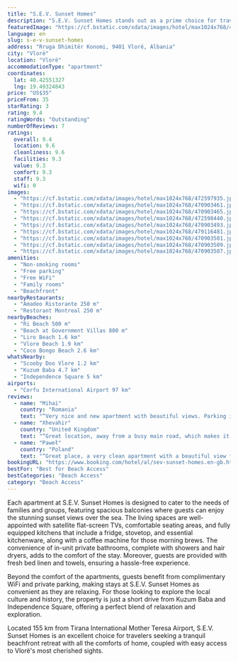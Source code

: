 ```yaml
---
title: "S.E.V. Sunset Homes"
description: "S.E.V. Sunset Homes stands out as a prime choice for travelers seeking comfort and convenience in Vlorë, offering air-conditioned accommodations with breathtaking sea views, just a stone's throw away from Ri Beach."
featuredImage: "https://cf.bstatic.com/xdata/images/hotel/max1024x768/472597935.jpg?k=3a66bfc8a5d9cdc186ccdcf523775c9f173c907aa7c8639a0e78412fb8d9d351&o=&hp=1"
language: en
slug: s-e-v-sunset-homes
address: "Rruga Dhimitër Konomi, 9401 Vlorë, Albania"
city: "Vlorë"
location: "Vlorë"
accommodationType: "apartment"
coordinates:
  lat: 40.42551327
  lng: 19.49324843
price: "US$35"
priceFrom: 35
starRating: 3
rating: 9.4
ratingWords: "Outstanding"
numberOfReviews: 7
ratings:
  overall: 9.4
  location: 9.6
  cleanliness: 9.6
  facilities: 9.3
  value: 9.3
  comfort: 9.3
  staff: 9.3
  wifi: 0
images:
  - "https://cf.bstatic.com/xdata/images/hotel/max1024x768/472597935.jpg?k=3a66bfc8a5d9cdc186ccdcf523775c9f173c907aa7c8639a0e78412fb8d9d351&o=&hp=1"
  - "https://cf.bstatic.com/xdata/images/hotel/max1024x768/470903461.jpg?k=428c5d67a29273036d48b019ffb3bf903467ca689b52134438b96aa231af1cf5&o=&hp=1"
  - "https://cf.bstatic.com/xdata/images/hotel/max1024x768/470903465.jpg?k=183f138dbf14360f49ba0eb6c81a0aba895b40a801b317f4dc8fe4dfa5223531&o=&hp=1"
  - "https://cf.bstatic.com/xdata/images/hotel/max1024x768/472598440.jpg?k=a04046bb36c0cfd8ad9d81c5e6714574c9a40c7ace115a189a82c24152eb0530&o=&hp=1"
  - "https://cf.bstatic.com/xdata/images/hotel/max1024x768/470903493.jpg?k=750a355b5c0f291b8923a930314e4beeb93695758e41a985a93e19700db4de09&o=&hp=1"
  - "https://cf.bstatic.com/xdata/images/hotel/max1024x768/479116481.jpg?k=2cb6488629cdf1055a4826e7efaa2d749eb7935f801bf81e1f4e5e32eca0d86b&o=&hp=1"
  - "https://cf.bstatic.com/xdata/images/hotel/max1024x768/470903501.jpg?k=aaa0e9c348665e029967c3087ade48a691a00f9cfa255bd261e32a7c4a8becec&o=&hp=1"
  - "https://cf.bstatic.com/xdata/images/hotel/max1024x768/470903509.jpg?k=c5ae73d2ef6dbc40f258199555caf6af2af92eda3116a85f599aa30a7d6ec9d6&o=&hp=1"
  - "https://cf.bstatic.com/xdata/images/hotel/max1024x768/470903507.jpg?k=bab72024033043df7b78a8a6f13598e34e9aa56bf0779af5399e9e6d17b60cd5&o=&hp=1"
amenities:
  - "Non-smoking rooms"
  - "Free parking"
  - "Free WiFi"
  - "Family rooms"
  - "Beachfront"
nearbyRestaurants:
  - "Amadeo Ristorante 250 m"
  - "Restorant Montreal 250 m"
nearbyBeaches:
  - "Ri Beach 500 m"
  - "Beach at Government Villas 800 m"
  - "Liro Beach 1.6 km"
  - "Vlore Beach 1.9 km"
  - "Coco Bongo Beach 2.6 km"
whatsNearby:
  - "Scooby Doo Vlore 1.2 km"
  - "Kuzum Baba 4.7 km"
  - "Independence Square 5 km"
airports:
  - "Corfu International Airport 97 km"
reviews:
  - name: "Mihai"
    country: "Romania"
    text: "“Very nice and new apartment with beautiful views. Parking in a garage and easy access. Great communication.”"
  - name: "Xhevahir"
    country: "United Kingdom"
    text: "“Great location, away from a busy main road, which makes it a lovely place to relax. The apartment is equipped with all the necessary things, very clean and comfortable. The host has been incredibly kind and friendly throughout our stay, whether it...”"
  - name: "Paweł"
    country: "Poland"
    text: "“Great place, a very clean apartment with a beautiful view from the balcony on the seaside. For people who don't use to high temperatures, there are separate air conditioners in each room. The owner was very helpful with a smile and tried to...”"
bookingURL: "https://www.booking.com/hotel/al/sev-sunset-homes.en-gb.html?aid=8035640"
bestFor: "Best for Beach Access"
bestCategories: "Beach Access"
category: "Beach Access"
---
```


Each apartment at S.E.V. Sunset Homes is designed to cater to the needs of families and groups, featuring spacious balconies where guests can enjoy the stunning sunset views over the sea. The living spaces are well-appointed with satellite flat-screen TVs, comfortable seating areas, and fully equipped kitchens that include a fridge, stovetop, and essential kitchenware, along with a coffee machine for those morning brews. The convenience of in-unit private bathrooms, complete with showers and hair dryers, adds to the comfort of the stay. Moreover, guests are provided with fresh bed linen and towels, ensuring a hassle-free experience.

Beyond the comfort of the apartments, guests benefit from complimentary WiFi and private parking, making stays at S.E.V. Sunset Homes as convenient as they are relaxing. For those looking to explore the local culture and history, the property is just a short drive from Kuzum Baba and Independence Square, offering a perfect blend of relaxation and exploration.

Located 155 km from Tirana International Mother Teresa Airport, S.E.V. Sunset Homes is an excellent choice for travelers seeking a tranquil beachfront retreat with all the comforts of home, coupled with easy access to Vlorë's most cherished sights.